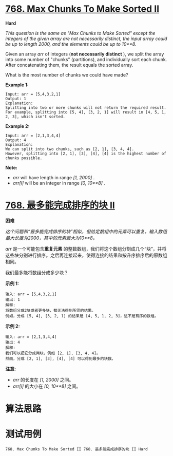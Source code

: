 # [768. Max Chunks To Make Sorted II][enTitle]

**Hard**

 *This question is the same as "Max Chunks to Make Sorted" except the integers of the given array are not necessarily distinct, the input array could be up to length 2000, and the elements could be up to 10**8.* 


Given an array  *arr*  of integers (**not necessarily distinct** ), we split the array into some number of "chunks" (partitions), and individually sort each chunk. After concatenating them, the result equals the sorted array.

What is the most number of chunks we could have made?

**Example 1:** 

```
Input: arr = [5,4,3,2,1]
Output: 1
Explanation:
Splitting into two or more chunks will not return the required result.
For example, splitting into [5, 4], [3, 2, 1] will result in [4, 5, 1, 2, 3], which isn't sorted.

```

**Example 2:** 

```
Input: arr = [2,1,3,4,4]
Output: 4
Explanation:
We can split into two chunks, such as [2, 1], [3, 4, 4].
However, splitting into [2, 1], [3], [4], [4] is the highest number of chunks possible.

```

**Note:** 

-  *arr*  will have length in range  *[1, 2000]* . 
-  *arr[i]*  will be an integer in range  *[0, 10**8]* .




# [768. 最多能完成排序的块 II][cnTitle]

**困难**

 *这个问题和“最多能完成排序的块”相似，但给定数组中的元素可以重复，输入数组最大长度为2000，其中的元素最大为10**8。* 

 *arr* 是一个可能包含**重复元素** 的整数数组，我们将这个数组分割成几个“块”，并将这些块分别进行排序。之后再连接起来，使得连接的结果和按升序排序后的原数组相同。

我们最多能将数组分成多少块？

**示例 1:** 

```
输入: arr = [5,4,3,2,1]
输出: 1
解释:
将数组分成2块或者更多块，都无法得到所需的结果。
例如，分成 [5, 4], [3, 2, 1] 的结果是 [4, 5, 1, 2, 3]，这不是有序的数组。 

```

**示例 2:** 

```
输入: arr = [2,1,3,4,4]
输出: 4
解释:
我们可以把它分成两块，例如 [2, 1], [3, 4, 4]。
然而，分成 [2, 1], [3], [4], [4] 可以得到最多的块数。 

```

**注意:** 

-  *arr* 的长度在 *[1, 2000]* 之间。 
-  *arr[i]* 的大小在 *[0, 10**8]* 之间。




# 算法思路

# 测试用例
```
768. Max Chunks To Make Sorted II 768. 最多能完成排序的块 II Hard
```

[enTitle]: https://leetcode.com/problems/max-chunks-to-make-sorted-ii/
[cnTitle]: https://leetcode-cn.com/problems/max-chunks-to-make-sorted-ii/
